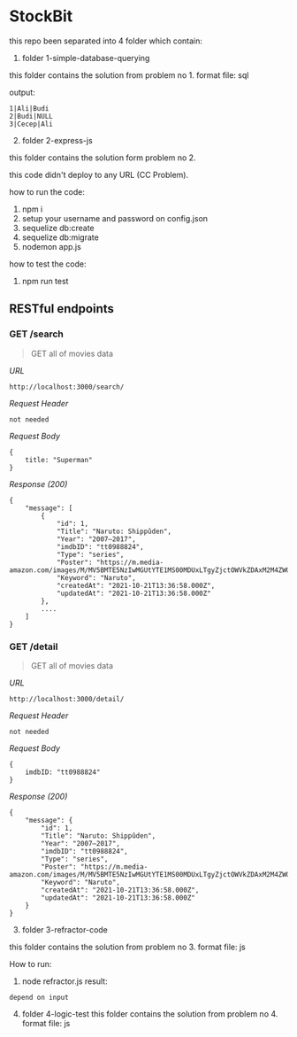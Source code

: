 # StockBit

this repo been separated into 4 folder which contain:

1. folder 1-simple-database-querying

this folder contains the solution from problem no 1.
format file: sql

output:

```
1|Ali|Budi
2|Budi|NULL
3|Cecep|Ali

```

2. folder 2-express-js

this folder contains the solution form problem no 2.

this code didn't deploy to any URL (CC Problem).

how to run the code:

1. npm i
2. setup your username and password on config.json
3. sequelize db:create
4. sequelize db:migrate
5. nodemon app.js

how to test the code:

1. npm run test

## RESTful endpoints

### GET /search

> GET all of movies data

_URL_

```
http://localhost:3000/search/
```

_Request Header_

```
not needed
```

_Request Body_

```
{
    title: "Superman"
}
```

_Response (200)_

```
{
    "message": [
        {
            "id": 1,
            "Title": "Naruto: Shippûden",
            "Year": "2007–2017",
            "imdbID": "tt0988824",
            "Type": "series",
            "Poster": "https://m.media-amazon.com/images/M/MV5BMTE5NzIwMGUtYTE1MS00MDUxLTgyZjctOWVkZDAxM2M4ZWQ4XkEyXkFqcGdeQXVyNjc2NjA5MTU@._V1_SX300.jpg",
            "Keyword": "Naruto",
            "createdAt": "2021-10-21T13:36:58.000Z",
            "updatedAt": "2021-10-21T13:36:58.000Z"
        },
        ....
    ]
}

```

### GET /detail

> GET all of movies data

_URL_

```
http://localhost:3000/detail/
```

_Request Header_

```
not needed
```

_Request Body_

```
{
    imdbID: "tt0988824"
}
```

_Response (200)_

```
{
    "message": {
        "id": 1,
        "Title": "Naruto: Shippûden",
        "Year": "2007–2017",
        "imdbID": "tt0988824",
        "Type": "series",
        "Poster": "https://m.media-amazon.com/images/M/MV5BMTE5NzIwMGUtYTE1MS00MDUxLTgyZjctOWVkZDAxM2M4ZWQ4XkEyXkFqcGdeQXVyNjc2NjA5MTU@._V1_SX300.jpg",
        "Keyword": "Naruto",
        "createdAt": "2021-10-21T13:36:58.000Z",
        "updatedAt": "2021-10-21T13:36:58.000Z"
    }
}
```

3. folder 3-refractor-code

this folder contains the solution from problem no 3.
format file: js

How to run:

1. node refractor.js
   result:

```
depend on input
```

4.  folder 4-logic-test
    this folder contains the solution from problem no 4.
    format file: js
